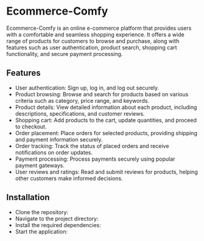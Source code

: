 # Ecommerce-Comfy

Ecommerce-Comfy is an online e-commerce platform that provides users with a comfortable and seamless shopping experience. It offers a wide range of products for customers to browse and purchase, along with features such as user authentication, product search, shopping cart functionality, and secure payment processing.

## Features

- User authentication: Sign up, log in, and log out securely.
- Product browsing: Browse and search for products based on various criteria such as category, price range, and keywords.
- Product details: View detailed information about each product, including descriptions, specifications, and customer reviews.
- Shopping cart: Add products to the cart, update quantities, and proceed to checkout.
- Order placement: Place orders for selected products, providing shipping and payment information securely.
- Order tracking: Track the status of placed orders and receive notifications on order updates.
- Payment processing: Process payments securely using popular payment gateways.
- User reviews and ratings: Read and submit reviews for products, helping other customers make informed decisions.

## Installation
- Clone the repository:
- Navigate to the project directory:
- Install the required dependencies:
- Start the application:

